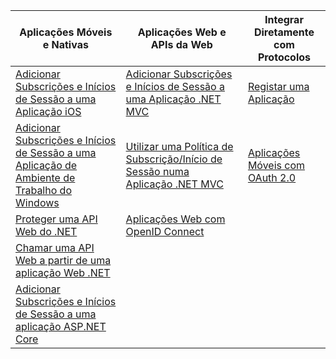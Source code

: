 | Aplicações Móveis e Nativas | Aplicações Web e APIs da Web | Integrar Diretamente com Protocolos |
| --- | --- | --- |
| [Adicionar Subscrições e Inícios de Sessão a uma Aplicação iOS](../articles/active-directory-b2c/active-directory-b2c-devquickstarts-ios.md) |[Adicionar Subscrições e Inícios de Sessão a uma Aplicação .NET MVC](../articles/active-directory-b2c/active-directory-b2c-devquickstarts-web-dotnet.md) |[Registar uma Aplicação](../articles/active-directory-b2c/active-directory-b2c-app-registration.md) |
| [Adicionar Subscrições e Inícios de Sessão a uma Aplicação de Ambiente de Trabalho do Windows](../articles/active-directory-b2c/active-directory-b2c-devquickstarts-native-dotnet.md) |[Utilizar uma Política de Subscrição/Início de Sessão numa Aplicação .NET MVC](../articles/active-directory-b2c/active-directory-b2c-devquickstarts-web-dotnet-susi.md) |[Aplicações Móveis com OAuth 2.0](../articles/active-directory-b2c/active-directory-b2c-reference-oauth-code.md) |
| [Proteger uma API Web do .NET](../articles/active-directory-b2c/active-directory-b2c-devquickstarts-api-dotnet.md) |[Aplicações Web com OpenID Connect](../articles/active-directory-b2c/active-directory-b2c-reference-oidc.md) | |
| [Chamar uma API Web a partir de uma aplicação Web .NET](../articles/active-directory-b2c/active-directory-b2c-devquickstarts-web-api-dotnet.md) | | |
| [Adicionar Subscrições e Inícios de Sessão a uma aplicação ASP.NET Core](https://github.com/azure-samples/active-directory-dotnet-webapp-openidconnect-aspnetcore-b2c) | | |



<!--HONumber=Nov16_HO2-->


